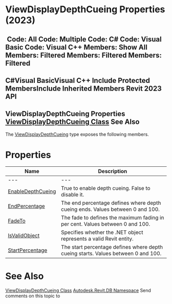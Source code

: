 # ViewDisplayDepthCueing Properties (2023)

﻿
 Code: All Code: Multiple Code: C# Code: Visual Basic Code: Visual C++  Members: Show All Members: Filtered Members: Filtered Members: Filtered   
---  
C#Visual BasicVisual C++
Include Protected MembersInclude Inherited Members
Revit 2023 API  
---  
ViewDisplayDepthCueing Properties  
[ViewDisplayDepthCueing Class](3acdcd08-f0f1-f23b-94a2-90d1f4ca0eaf.md "ViewDisplayDepthCueing Class") See Also  
---  
The [ViewDisplayDepthCueing](3acdcd08-f0f1-f23b-94a2-90d1f4ca0eaf.md "ViewDisplayDepthCueing Class") type exposes the following members.
# Properties
| Name | Description |
| --- | --- |
| --- | --- | --- |
| [EnableDepthCueing](4acfa60c-73f0-bc89-8f3e-f45a62d688d3.md "EnableDepthCueing Property") | True to enable depth cueing. False to disable it. |
| [EndPercentage](8b120fe1-09ab-d546-9eeb-71a3ddc6bc81.md "EndPercentage Property") | The end percentage defines where depth cueing ends. Values between 0 and 100. |
| [FadeTo](9e113d92-3414-68ff-e0eb-61d934bb7110.md "FadeTo Property") | The fade to defines the maximum fading in per cent. Values between 0 and 100. |
| [IsValidObject](63284a76-88ca-cc3d-ebdc-762d472753ef.md "IsValidObject Property") | Specifies whether the .NET object represents a valid Revit entity. |
| [StartPercentage](0aa4039d-4d7d-fc7c-224e-b09a3b853980.md "StartPercentage Property") | The start percentage defines where depth cueing starts. Values between 0 and 100. |

# See Also
[ViewDisplayDepthCueing Class](3acdcd08-f0f1-f23b-94a2-90d1f4ca0eaf.md "ViewDisplayDepthCueing Class")
[Autodesk.Revit.DB Namespace](87546ba7-461b-c646-cbb1-2cb8f5bff8b2.md "Autodesk.Revit.DB Namespace")
Send comments on this topic to 
